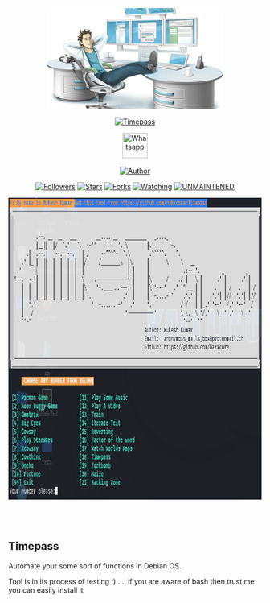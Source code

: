 <p align="center">
  <img src="https://raw.githubusercontent.com/hakxcore/Timepass/main/media/timepass.png" width="350" height="200"/>
</p>
<p align="center">
<a href="#"><img title="Timepass" src="https://img.shields.io/badge/-%20Timepass-green%3FcolorA%3D%2523ff0000%26colorB%3D%2523017e40"></a>
</p>
<p align="center">
  <a href="https://wa.me/+916006511429"><img title="Whatsapp" src="https://simpleicons.org/icons/whatsapp.svg" width="50" height="50"></a>
</p>
<p align="center">
<a href="https://github.com/hakxcore"><img title="Author" src="https://img.shields.io/badge/Author-mukesh%20kumar-red.svg?style=for-the-badge&logo=github"></a>
</p>
<p align="center">
<a href="https://github.com/hakxcore/followers"><img title="Followers" src="https://img.shields.io/github/followers/hakxcore?color=blue&style=flat-square"></a>
<a href="https://github.com/hakxcore/stargazers/"><img title="Stars" src="https://img.shields.io/github/stars/hakxcore/Timepass?color=red&style=flat-square"></a>
<a href="https://github.com/hakxcore/Timepass/network/members"><img title="Forks" src="https://img.shields.io/github/forks/hakxcore/Timepass?color=red&style=flat-square"></a>
<a href="https://github.com/hakxcore/Timepass/watchers"><img title="Watching" src="https://img.shields.io/github/watchers/hakxcore/Timepass?label=Watchers&color=blue&style=flat-square"></a>
<a href="#"><img title="UNMAINTENED" src="https://img.shields.io/badge/UNMAINTENED-YES-blue.svg"></a>
</p>
<p align="center">
  <img src="https://raw.githubusercontent.com/hakxcore/Timepass/main/media/timepassg.png" width="1000" height="600"/>
</p>
<br>
<br>

## Timepass

Automate your some sort of functions in Debian OS.

Tool is in its process of testing  :).....
if you are aware of bash then trust me you can easily install it

